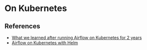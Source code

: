 # On Kubernetes

## References

- [What we learned after running Airflow on Kubernetes for 2 years](https://medium.com/apache-airflow/what-we-learned-after-running-airflow-on-kubernetes-for-2-years-0537b157acfd)
- [Airflow on Kubernetes with Helm](https://hungngph.medium.com/airflow-on-kubernetes-with-helm-c795545325dc)
